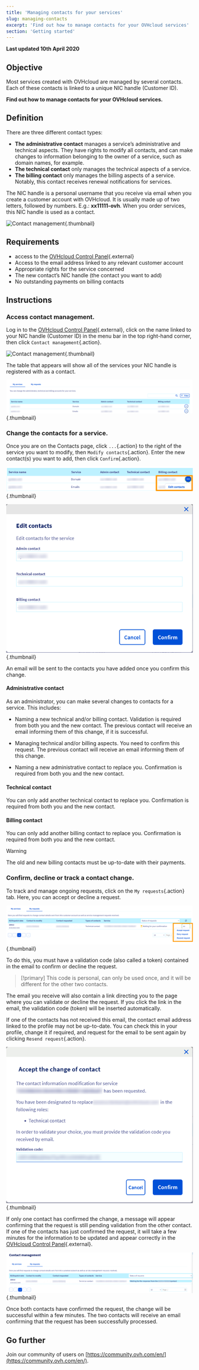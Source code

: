 ```yaml
---
title: 'Managing contacts for your services'
slug: managing-contacts
excerpt: 'Find out how to manage contacts for your OVHcloud services'
section: 'Getting started'
---
```


**Last updated 10th April 2020** 

## Objective

Most services created with OVHcloud are managed by several contacts. Each of these contacts is linked to a unique NIC handle (Customer ID). 

**Find out how to manage contacts for your OVHcloud services.**

## Definition

There are three different contact types:

- **The administrative contact** manages a service’s administrative and technical aspects. They have rights to modify all contacts, and can make changes to information belonging to the owner of a service, such as domain names, for example.
- **The technical contact** only manages the technical aspects of a service.
- **The billing contact** only manages the billing aspects of a service. Notably, this contact receives renewal notifications for services. 

The NIC handle is a personal username that you receive via email when you create a customer account with OVHcloud. It is usually made up of two letters, followed by numbers. E.g.: **xx11111-ovh**. When you order services, this NIC handle is used as a contact.

![Contact management](images/managing_contacts_scheme.png){.thumbnail}


## Requirements

- access to the [OVHcloud Control Panel](https://ca.ovh.com/auth/?action=gotomanager&from=https://www.ovh.com/world/&ovhSubsidiary=we){.external}
- Access to the email address linked to any relevant customer account
- Appropriate rights for the service concerned
- The new contact’s NIC handle (the contact you want to add)
- No outstanding payments on billing contacts

## Instructions

### Access contact management.

Log in to the [OVHcloud Control Panel](https://ca.ovh.com/auth/?action=gotomanager&from=https://www.ovh.com/world/&ovhSubsidiary=we){.external}, click on the name linked to your NIC handle (Customer ID) in the menu bar in the top right-hand corner, then click `Contact management`{.action}.

![Contact management](images/hubcontacts.png){.thumbnail}

The table that appears will show all of the services your NIC handle is registered with as a contact.

![Contact management](images/managing_contacts_02.png){.thumbnail}



### Change the contacts for a service.

Once you are on the Contacts page, click `...`{.action} to the right of the service you want to modify, then `Modify contacts`{.action}. Enter the new contact(s) you want to add, then click `Confirm`{.action}.

![Contact management](images/managing_contacts_03.png){.thumbnail}

![Contact management](images/managing_contacts_04.png){.thumbnail}

An email will be sent to the contacts you have added once you confirm this change.

#### Administrative contact

As an administrator, you can make several changes to contacts for a service. This includes:

- Naming a new technical and/or billing contact. Validation is required from both you and the new contact. The previous contact will receive an email informing them of this change, if it is successful.

- Managing technical and/or billing aspects. You need to confirm this request. The previous contact will receive an email informing them of this change. 

- Naming a new administrative contact to replace you. Confirmation is required from both you and the new contact. 

#### Technical contact

You can only add another technical contact to replace you. Confirmation is required from both you and the new contact.

#### Billing contact

You can only add another billing contact to replace you. Confirmation is required from both you and the new contact.

> [!warning]
> The old and new billing contacts must be up-to-date with their payments.

### Confirm, decline or track a contact change.

To track and manage ongoing requests, click on the `My requests`{.action} tab. Here, you can accept or decline a request.

![Contact management](images/managing_contacts_05.png){.thumbnail}

To do this, you must have a validation code (also called a token) contained in the email to confirm or decline the request.

> [!primary]
> This code is personal, can only be used once, and it will be different for the other two contacts.

The email you receive will also contain a link directing you to the page where you can validate or decline the request. If you click the link in the email, the validation code (token) will be inserted automatically.

If one of the contacts has not received this email, the contact email address linked to the profile may not be up-to-date. You can check this in your profile, change it if required, and request for the email to be sent again by clicking `Resend request`{.action}.

![Contact management](images/managing_contacts_06.png){.thumbnail}

If only one contact has confirmed the change, a message will appear confirming that the request is still pending validation from the other contact. If one of the contacts has just confirmed the request, it will take a few minutes for the information to be updated and appear correctly in the [OVHcloud Control Panel](https://ca.ovh.com/auth/?action=gotomanager&from=https://www.ovh.com/world/&ovhSubsidiary=we){.external}.

![Contact management](images/managing_contacts_007.png){.thumbnail}

Once both contacts have confirmed the request, the change will be successful within a few minutes. The two contacts will receive an email confirming that the request has been successfully processed.


## Go further

Join our community of users on [https://community.ovh.com/en/](https://community.ovh.com/en/).

